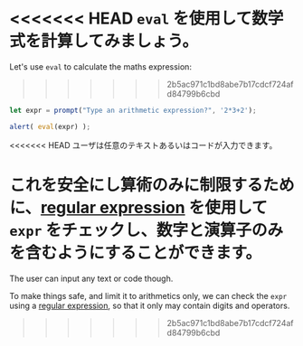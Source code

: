 <<<<<<< HEAD
`eval` を使用して数学式を計算してみましょう。
=======
Let's use `eval` to calculate the maths expression:
>>>>>>> 2b5ac971c1bd8abe7b17cdcf724afd84799b6cbd

```js demo run
let expr = prompt("Type an arithmetic expression?", '2*3+2');

alert( eval(expr) );
```

<<<<<<< HEAD
ユーザは任意のテキストあるいはコードが入力できます。

これを安全にし算術のみに制限するために、[regular expression](info:regular-expressions) を使用して `expr` をチェックし、数字と演算子のみを含むようにすることができます。
=======
The user can input any text or code though.

To make things safe, and limit it to arithmetics only, we can check the `expr` using a [regular expression](info:regular-expressions), so that it only may contain digits and operators.
>>>>>>> 2b5ac971c1bd8abe7b17cdcf724afd84799b6cbd
